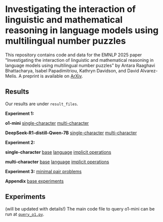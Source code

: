 # Investigating the interaction of linguistic and mathematical reasoning in language models using multilingual number puzzles
This repository contains code and data for the EMNLP 2025 paper "Investigating the interaction of linguistic and mathematical reasoning in language models using multilingual number puzzles" by Antara Raaghavi Bhattacharya, Isabel Papadimitriou, Kathryn Davidson, and David Alvarez-Melis. A preprint is available on [ArXiv](https://arxiv.org/abs/2506.13886). 

## Results

Our results are under `result_files`. 

**Experiment 1:**

**o1-mini**
[single-character](result_files/ALL_STD_singletok)
[multi-character](result_files/ALL_STD_multitok)

**DeepSeek-R1-distill-Qwen-7B** 
[single-character](result_files/DEEPSEEK_STD_sgtok)
[multi-character](result_files/DEEPSEEK_STD_multitok)

**Experiment 2:**

**single-character**
[base](result_files/base_prompt_STD_sgtok)
[language](result_files/context_prompt_STD_sgtok)
[implicit operations](result_files/implctxt_prompt_STD_sgtok)

**multi-character**
[base](result_files/base_prompt_STD_multitok)
[language](result_files/context_prompt_STD_multitok)
[implicit operations](result_files/implctxt_prompt_STD_multitok)

**Experiment 3:**
[minimal pair problems](result_files/minpair_paradigms)

**Appendix**
[base experiments](result_files/base_expts)



## Experiments

(will be updated with details!)
The main code file to query o1-mini can be run at [`query_o1.py`](code/query_o1.py). 
